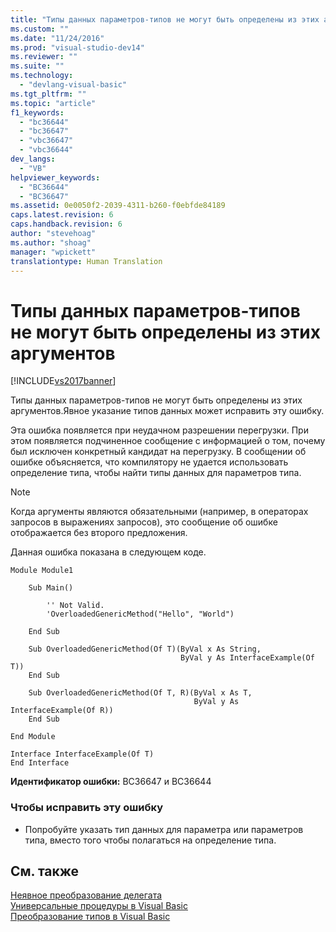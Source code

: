 ```yaml
---
title: "Типы данных параметров-типов не могут быть определены из этих аргументов | Microsoft Docs"
ms.custom: ""
ms.date: "11/24/2016"
ms.prod: "visual-studio-dev14"
ms.reviewer: ""
ms.suite: ""
ms.technology: 
  - "devlang-visual-basic"
ms.tgt_pltfrm: ""
ms.topic: "article"
f1_keywords: 
  - "bc36644"
  - "bc36647"
  - "vbc36647"
  - "vbc36644"
dev_langs: 
  - "VB"
helpviewer_keywords: 
  - "BC36644"
  - "BC36647"
ms.assetid: 0e0050f2-2039-4311-b260-f0ebfde84189
caps.latest.revision: 6
caps.handback.revision: 6
author: "stevehoag"
ms.author: "shoag"
manager: "wpickett"
translationtype: Human Translation
---
```

# Типы данных параметров-типов не могут быть определены из этих аргументов
[!INCLUDE[vs2017banner](../../../csharp/includes/vs2017banner.md)]

Типы данных параметров\-типов не могут быть определены из этих аргументов.Явное указание типов данных может исправить эту ошибку.  
  
 Эта ошибка появляется при неудачном разрешении перегрузки.  При этом появляется подчиненное сообщение с информацией о том, почему был исключен конкретный кандидат на перегрузку.  В сообщении об ошибке объясняется, что компилятору не удается использовать определение типа, чтобы найти типы данных для параметров типа.  
  
> [!NOTE]
>  Когда аргументы являются обязательными \(например, в операторах запросов в выражениях запросов\), это сообщение об ошибке отображается без второго предложения.  
  
 Данная ошибка показана в следующем коде.  
  
```vb#  
Module Module1  
  
    Sub Main()  
  
        '' Not Valid.  
        'OverloadedGenericMethod("Hello", "World")  
  
    End Sub  
  
    Sub OverloadedGenericMethod(Of T)(ByVal x As String,   
                                      ByVal y As InterfaceExample(Of T))  
    End Sub  
  
    Sub OverloadedGenericMethod(Of T, R)(ByVal x As T,   
                                         ByVal y As InterfaceExample(Of R))  
    End Sub  
  
End Module  
  
Interface InterfaceExample(Of T)  
End Interface  
```  
  
 **Идентификатор ошибки:** BC36647 и BC36644  
  
### Чтобы исправить эту ошибку  
  
-   Попробуйте указать тип данных для параметра или параметров типа, вместо того чтобы полагаться на определение типа.  
  
## См. также  
 [Неявное преобразование делегата](../../../visual-basic/programming-guide/language-features/delegates/relaxed-delegate-conversion.md)   
 [Универсальные процедуры в Visual Basic](../../../visual-basic/programming-guide/language-features/data-types/generic-procedures.md)   
 [Преобразование типов в Visual Basic](../../../visual-basic/programming-guide/language-features/data-types/type-conversions.md)